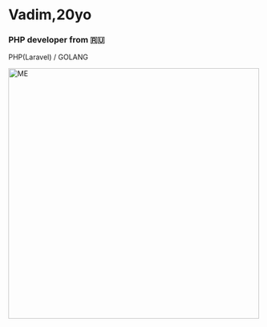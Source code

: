 <h1>Vadim,20yo</h1>
<h3>PHP developer from 🇷🇺</h3>
<p>PHP(Laravel) / GOLANG</p>
<img src="https://sun9-73.userapi.com/impg/g36okuv21dR9khIu7LcC7Cl9jE2dq_s6yPuSJw/-FPHljT2ntE.jpg?size=1080x1080&quality=95&sign=b12a5eb8da40e1e700fe5f4d4a91b841&type=album" width="500" title="ME">

